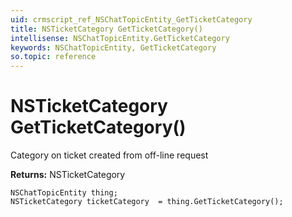 ```yaml
---
uid: crmscript_ref_NSChatTopicEntity_GetTicketCategory
title: NSTicketCategory GetTicketCategory()
intellisense: NSChatTopicEntity.GetTicketCategory
keywords: NSChatTopicEntity, GetTicketCategory
so.topic: reference
---
```


# NSTicketCategory GetTicketCategory()

Category on ticket created from off-line request

**Returns:** NSTicketCategory

```crmscript
NSChatTopicEntity thing;
NSTicketCategory ticketCategory  = thing.GetTicketCategory();
```

